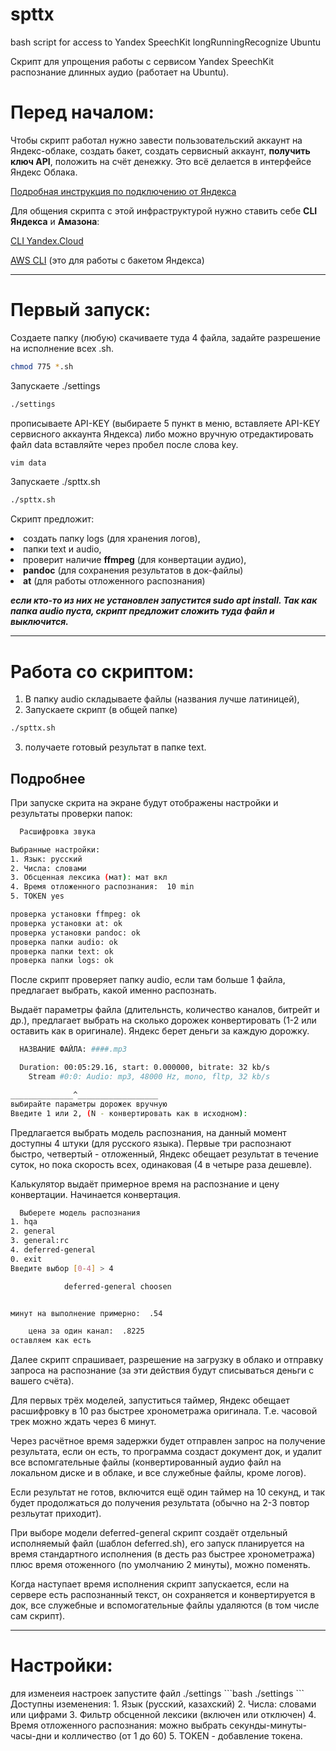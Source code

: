 # spttx 
bash script for access to Yandex SpeechKit longRunningRecognize Ubuntu

Скрипт для упрощения работы с сервисом Yandex SpeechKit распознание длинных аудио (работает на Ubuntu).

<H1> Перед началом:</H1>
Чтобы скрипт работал нужно завести пользовательский аккаунт на Яндекс-облаке, создать бакет, создать сервисный аккаунт, <b>получить ключ API</b>, положить на счёт денежку. Это всё делается в интерфейсе Яндекс Облака.

[Подробная инструкция по подключению от Яндекса](https://cloud.yandex.ru/docs/speechkit/quickstart) 

Для общения скрипта с этой инфраструктурой нужно ставить себе <b>CLI Яндекса</b> и <b>Амазона</b>:

[CLI Yandex.Cloud](https://cloud.yandex.ru/docs/cli/)

[AWS CLI](https://cloud.yandex.ru/docs/storage/tools/aws-cli) (это для работы с бакетом Яндекса)

<hr>
<H1> Первый запуск:</H1> 
Создаете папку (любую) скачиваете туда 4 файла, задайте разрешение на исполнение всех .sh. 

```bash
chmod 775 *.sh
```

Запускаете ./settings 
```bash
./settings
```
прописываете API-KEY (выбираете 5 пункт в меню, вставляете API-KEY сервисного аккаунта Яндекса) либо можно вручную отредактировать файл data вставляйте через пробел после слова key. 

```bash
vim data
```
Запускаете ./spttx.sh
```bash
./spttx.sh
```
Скрипт предложит:
<li> создать папку logs (для хранения логов),
<li> папки text и audio,
<li> проверит наличие <b> ffmpeg</b> (для конвертации аудио), 
<li> <b>pandoc</b> (для сохранения результатов в док-файлы) 
<li> <b>at</b> (для работы отложенного распознания)
  
***если кто-то из них не установлен запустится sudo apt install. Так как папка audio пуста, скрипт предложит сложить туда файл и выключится.***
  
<hr>
<H1> Работа со скриптом:</H1> 

1. В папку audio складываете файлы (названия лучше латиницей), 
2. Запускаете скрипт (в общей папке) 
```bash
./spttx.sh
```
3. получаете готовый результат в папке text.
    
<H2> Подробнее </H2>  
При запуске скрита на экране будут отображены настройки и результаты проверки папок:
  
```bash  
  Расшифровка звука

Выбранные настройки:
1. Язык: русский
2. Числа: словами
3. Обсценная лексика (мат): мат вкл
4. Время отложенного распознания:  10 min
5. TOKEN yes

проверка установки ffmpeg: ok
проверка установки at: ok
проверка установки pandoc: ok
проверка папки audio: ok
проверка папки text: ok
проверка папки logs: ok
```
  
  
После скрипт проверяет папку audio, если там больше 1 файла, предлагает выбрать, какой именно распознать. 
 
Выдаёт параметры файла (длительнсть, количество каналов, битрейт и др.), предлагает выбрать на сколько дорожек конвертировать (1-2 или оставить как в оригинале). Яндекс берет деньги за каждую дорожку.
 
```bash
  НАЗВАНИЕ ФАЙЛА: ####.mp3

  Duration: 00:05:29.16, start: 0.000000, bitrate: 32 kb/s
    Stream #0:0: Audio: mp3, 48000 Hz, mono, fltp, 32 kb/s

______________^__________________
выбирайте параметры дорожек вручную
Введите 1 или 2, (N - конвертировать как в исходном):
```
  
Предлагается выбрать модель распознания, на данный момент доступны 4 штуки (для русского языка). Первые три распознают быстро, четвертый - отложенный, Яндекс обещает результат в течение суток, но пока скорость всех, одинаковая (4 в четыре раза дешевле).
  
Калькулятор выдаёт примерное время на распознание и цену конвертации. Начинается конвертация.

```bash
  Выберете модель распознания
1. hqa
2. general
3. general:rc
4. deferred-general
0. exit
Введите выбор [0-4] > 4

			deferred-general choosen


минут на выполнение примерно:  .54

	цена за один канал:  .8225
оставляем как есть
```

Далее скрипт спрашивает, разрешение на загрузку в облако и отправку запроса на распознание (за эти действия будут списываться деньги с вашего счёта).

Для первых трёх моделей, запуститься таймер, Яндекс обещает расшифровку в 10 раз быстрее хронометража оригинала. Т.е. часовой трек можно ждать через 6 минут.

Через расчётное время задержки будет отправлен запрос на получение результата, если он есть, то программа создаст документ док, и удалит все вспомгательные файлы (конвертированный аудио файл на локальном диске и в облаке, и все служебные файлы, кроме логов).

Если результат не готов, включится ещё один таймер на 10 секунд, и так будет продолжаться до получения результата (обычно на 2-3 повтор резльутат приходит). 

При выборе модели deferred-general скрипт создаёт отдельный исполняемый файл (шаблон deferred.sh), его запуск планируется на время стандартного исполнения (в десть раз быстрее хронометража) плюс время отоженного (по умолчанию 2 минуты), можно поменять. 

Когда наступает время исполнения скрипт запускается, если на сервере есть распознанный текст, он сохраняется и конвертируется в док, все служебные и вспомогательные файлы удаляются (в том числе сам скрипт). 
<hr>
<H1> Настройки:</H1> 
для изменеия настроек запустите файл ./settings
```bash
./settings
```
Доступны иземенения:
1. Язык (русский, казахский)
2. Числа: словами или цифрами
3. Фильтр обсценной лексики (включен или отключен) 
4. Время отложенного распознания:  можно выбрать секунды-минуты-часы-дни и колличество (от 1 до 60)
5. TOKEN - добавление токена.

